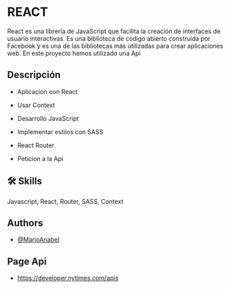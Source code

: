 
# REACT
React es una librería de JavaScript que facilita la creación de interfaces de usuario interactivas. Es una biblioteca de código abierto construida por Facebook y es una de las bibliotecas más utilizadas para crear aplicaciones web.
En este proyecto hemos utilizado una Api

## Descripción
- Aplicacion con React

- Usar Context

- Desarrollo JavaScript

- Implementar estilos con SASS

- React Router

- Peticion a la Api



## 🛠 Skills
Javascript, React, Router, SASS, Context

## Authors

- [@MarjoAnabel](https://github.com/MarjoAnabel)

## Page Api

- https://developer.nytimes.com/apis

